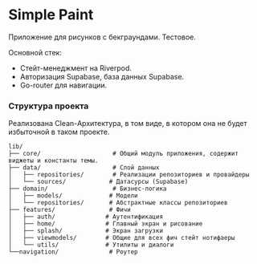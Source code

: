 # Simple Paint

Приложение для рисунков с бекграундами. Тестовое.

Основной стек:
- Стейт-менеджмент на Riverpod. 
- Авторизация Supabase, база данных Supabase. 
- Go-router для навигации.


### Структура проекта

Реализована Clean-Архитектура, в том виде, в котором она не будет избыточной в таком проекте.

```
lib/
├── core/                    # Общий модуль приложения, содержит виджеты и константы темы.
├── data/                    # Слой данных
│   ├── repositories/        # Реализации репозиториев и провайдеры
│   └── sources/            # Датасурсы (Supabase)
├── domain/                  # Бизнес-логика
│   ├── models/             # Модели 
│   └── repositories/       # Абстрактные классы репозиториев
├── features/               # Фичи
│   ├── auth/              # Аутентификация
│   ├── home/              # Главный экран и рисование
│   ├── splash/            # Экран загрузки
│   ├── viewmodels/        # Общие для всех фич стейт нотифаеры
│   └── utils/             # Утилиты и диалоги
└──navigation/              # Роутер
```
